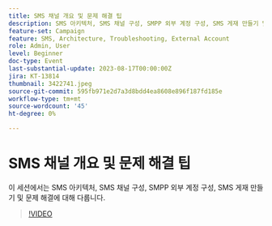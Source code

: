 ```yaml
---
title: SMS 채널 개요 및 문제 해결 팁
description: SMS 아키텍처, SMS 채널 구성, SMPP 외부 계정 구성, SMS 게재 만들기 및 문제 해결을 다룹니다.
feature-set: Campaign
feature: SMS, Architecture, Troubleshooting, External Account
role: Admin, User
level: Beginner
doc-type: Event
last-substantial-update: 2023-08-17T00:00:00Z
jira: KT-13814
thumbnail: 3422741.jpeg
source-git-commit: 595fb971e2d7a3d8bdd4ea8608e896f187fd185e
workflow-type: tm+mt
source-wordcount: '45'
ht-degree: 0%

---
```


# SMS 채널 개요 및 문제 해결 팁

이 세션에서는 SMS 아키텍처, SMS 채널 구성, SMPP 외부 계정 구성, SMS 게재 만들기 및 문제 해결에 대해 다룹니다.

>[!VIDEO](https://video.tv.adobe.com/v/3422741/?learn=on)
